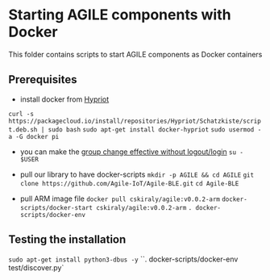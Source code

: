 
Starting AGILE components with Docker
===

This folder contains scripts to start AGILE components as Docker containers

Prerequisites
---
- install docker from [Hypriot](http://blog.hypriot.com/post/your-number-one-source-for-docker-on-arm/)

`curl -s https://packagecloud.io/install/repositories/Hypriot/Schatzkiste/script.deb.sh | sudo bash`
`sudo apt-get install docker-hypriot`
`sudo usermod -a -G docker pi`

- you can make the [group change effective without logout/login](http://superuser.com/questions/272061/reload-a-linux-users-group-assignments-without-logging-out)
`su - $USER`

- pull our library to have docker-scripts
`mkdir -p AGILE && cd AGILE`
`git clone https://github.com/Agile-IoT/Agile-BLE.git`
`cd Agile-BLE`

- pull ARM image file
`docker pull cskiraly/agile:v0.0.2-arm`
`docker-scripts/docker-start cskiraly/agile:v0.0.2-arm`
`. docker-scripts/docker-env`

Testing the installation
---
`sudo apt-get install python3-dbus -y`
``. docker-scripts/docker-env`
`test/discover.py`
